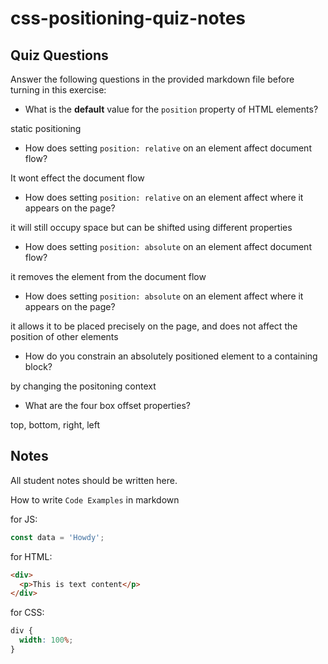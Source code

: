 # css-positioning-quiz-notes

## Quiz Questions

Answer the following questions in the provided markdown file before turning in this exercise:

- What is the **default** value for the `position` property of HTML elements?

static positioning

- How does setting `position: relative` on an element affect document flow?

It wont effect the document flow

- How does setting `position: relative` on an element affect where it appears on the page?

it will still occupy space but can be shifted using different properties

- How does setting `position: absolute` on an element affect document flow?

it removes the element from the document flow

- How does setting `position: absolute` on an element affect where it appears on the page?

it allows it to be placed precisely on the page, and does not affect the position of other elements

- How do you constrain an absolutely positioned element to a containing block?

by changing the positoning context

- What are the four box offset properties?

top, bottom, right, left

## Notes

All student notes should be written here.

How to write `Code Examples` in markdown

for JS:

```javascript
const data = 'Howdy';
```

for HTML:

```html
<div>
  <p>This is text content</p>
</div>
```

for CSS:

```css
div {
  width: 100%;
}
```
